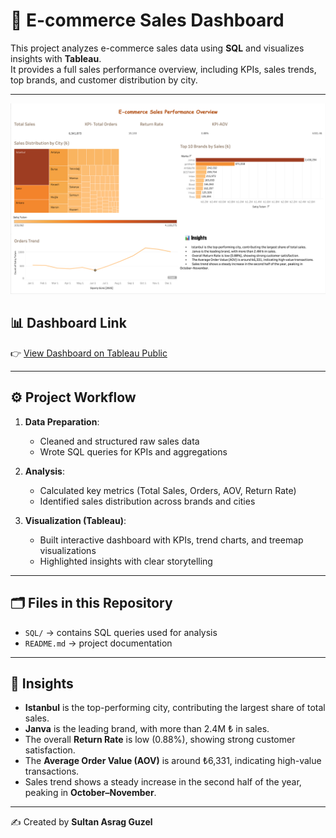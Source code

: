 # 🛒 E-commerce Sales Dashboard

This project analyzes e-commerce sales data using **SQL** and visualizes insights with **Tableau**.  
It provides a full sales performance overview, including KPIs, sales trends, top brands, and customer distribution by city.

---
![E-commerce Dashboard](image.png)

## 📊 Dashboard Link
👉 [View Dashboard on Tableau Public](https://public.tableau.com/app/profile/sultan.asrag.guzel/viz/E-commerceSalesPerformanceOverview/Dashboard1)

---

## ⚙️ Project Workflow
1. **Data Preparation**:  
   - Cleaned and structured raw sales data  
   - Wrote SQL queries for KPIs and aggregations  

2. **Analysis**:  
   - Calculated key metrics (Total Sales, Orders, AOV, Return Rate)  
   - Identified sales distribution across brands and cities  

3. **Visualization (Tableau)**:  
   - Built interactive dashboard with KPIs, trend charts, and treemap visualizations  
   - Highlighted insights with clear storytelling  

---

## 🗂️ Files in this Repository
- `SQL/` → contains SQL queries used for analysis  
- `README.md` → project documentation  

---

## 🚀 Insights
- **Istanbul** is the top-performing city, contributing the largest share of total sales.  
- **Janva** is the leading brand, with more than 2.4M ₺ in sales.  
- The overall **Return Rate** is low (0.88%), showing strong customer satisfaction.  
- The **Average Order Value (AOV)** is around ₺6,331, indicating high-value transactions.  
- Sales trend shows a steady increase in the second half of the year, peaking in **October–November**.  

---

✍️ Created by **Sultan Asrag Guzel**
